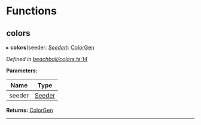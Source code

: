 

# Functions

<a id="colors"></a>

##  colors

▸ **colors**(seeder: *[Seeder](_beachball_types_.md#seeder)*): [ColorGen](_beachball_types_.md#colorgen)

*Defined in [beachball/colors.ts:14](https://github.com/polkadot-js/ui/blob/0f76fb6/packages/ui-identicon/src/beachball/colors.ts#L14)*

**Parameters:**

| Name | Type |
| ------ | ------ |
| seeder | [Seeder](_beachball_types_.md#seeder) |

**Returns:** [ColorGen](_beachball_types_.md#colorgen)

___

